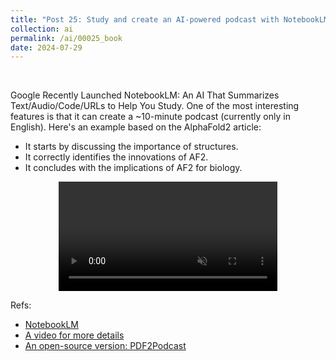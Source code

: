 ```yaml
---
title: "Post 25: Study and create an AI-powered podcast with NotebookLM 🎙️"
collection: ai
permalink: /ai/00025_book
date: 2024-07-29
---
```


&nbsp;

Google Recently Launched NotebookLM: An AI That Summarizes Text/Audio/Code/URLs to Help You Study. One of the most interesting features is that it can create a ~10-minute podcast (currently only in English). Here's an example based on the AlphaFold2 article:
- It starts by discussing the importance of structures.
- It correctly identifies the innovations of AF2.
- It concludes with the implications of AF2 for biology.

<div>
<center>
<video width="350" autoplay="autoplay" loop="true" controls muted>
  <source src="https://miangoar.github.io//images/ai/00025_podcast" type="video/mp4">
  Your browser does not support the video tag.
</video>
</center>
</div>

Refs:
- [NotebookLM](https://notebooklm.google)
- [A video for more details](https://www.youtube.com/watch?v=JsLYkMsOrJY&ab_channel=DotCSVLab)
- [An open-source version: PDF2Podcast](https://simonwillison.net/2024/Jun/13/pdf-to-podcast/)
